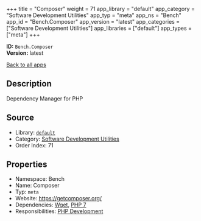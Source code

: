 ﻿+++
title = "Composer"
weight = 71
app_library = "default"
app_category = "Software Development Utilities"
app_typ = "meta"
app_ns = "Bench"
app_id = "Bench.Composer"
app_version = "latest"
app_categories = ["Software Development Utilities"]
app_libraries = ["default"]
app_types = ["meta"]
+++

**ID:** `Bench.Composer`  
**Version:** latest  
<!--more-->

[Back to all apps](/apps/)

## Description
Dependency Manager for PHP

## Source

* Library: [`default`](/app_libraries/default)
* Category: [Software Development Utilities](/app_categories/software-development-utilities)
* Order Index: 71

## Properties

* Namespace: Bench
* Name: Composer
* Typ: `meta`
* Website: <https://getcomposer.org/>
* Dependencies: [Wget](/apps/Bench.Wget), [PHP 7](/apps/Bench.PHP7)
* Responsibilities: [PHP Development](/apps/Bench.Group.PHPDevelopment)

